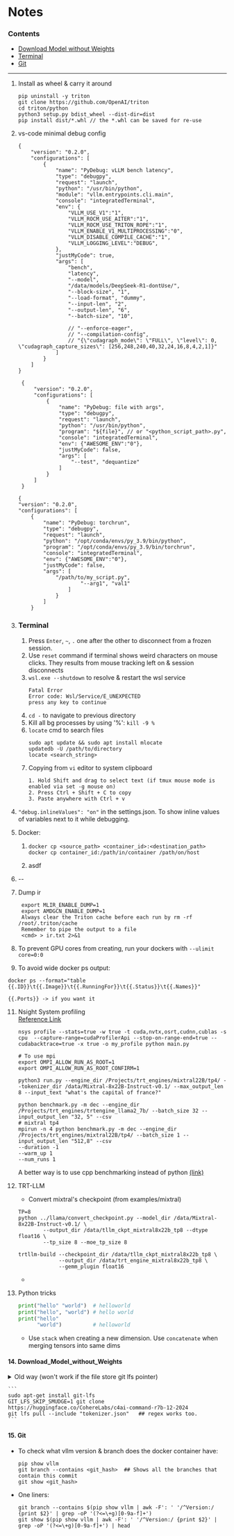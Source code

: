 # Notes

### Contents
 - [Download Model without Weights](#14-Download_Model_without_Weights)
 - [Terminal](#terminal)
 - [Git](#15-Git)

------------------------

1. Install as wheel & carry it around 
    ```
    pip uninstall -y triton
    git clone https://github.com/OpenAI/triton
    cd triton/python
    python3 setup.py bdist_wheel --dist-dir=dist
    pip install dist/*.whl // the *.whl can be saved for re-use
    ```
2. vs-code minimal debug config
   ```
   {
       "version": "0.2.0",
       "configurations": [
           {
               "name": "PyDebug: vLLM bench latency",
               "type": "debugpy",
               "request": "launch",
               "python": "/usr/bin/python",
               "module": "vllm.entrypoints.cli.main",
               "console": "integratedTerminal",
               "env": {
                   "VLLM_USE_V1":"1", 
                   "VLLM_ROCM_USE_AITER":"1",
                   "VLLM_ROCM_USE_TRITON_ROPE":"1",
                   "VLLM_ENABLE_V1_MULTIPROCESSING":"0",
                   "VLLM_DISABLE_COMPILE_CACHE":"1",
                   "VLLM_LOGGING_LEVEL":"DEBUG",
               },
               "justMyCode": true,
               "args": [
                   "bench",
                   "latency",
                   "--model", 
                   "/data/models/DeepSeek-R1-dontUse/",
                   "--block-size", "1",
                   "--load-format", "dummy",
                   "--input-len", "2",
                   "--output-len", "6",
                   "--batch-size", "10",
   
                   // "--enforce-eager",
                   // "--compilation-config",
                   // "{\"cudagraph_mode\": \"FULL\", \"level\": 0, \"cudagraph_capture_sizes\": [256,248,240,40,32,24,16,8,4,2,1]}"
               ]
           }
       ]
   }
   ```

   ```
    {
        "version": "0.2.0",
        "configurations": [
            {
                "name": "PyDebug: file with args",
                "type": "debugpy",
                "request": "launch",
                "python": "/usr/bin/python",
                "program": "${file}", // or "<python_script_path>.py",
                "console": "integratedTerminal",
                "env": {"AWESOME_ENV":"0"},
                "justMyCode": false,
                "args": [
                    "--test", "dequantize"
                ]
            }
        ]
    } 
    ```

    ```
    {
    "version": "0.2.0",
    "configurations": [
        {
            "name": "PyDebug: torchrun",
            "type": "debugpy",
            "request": "launch",
            "python": "/opt/conda/envs/py_3.9/bin/python",
            "program": "/opt/conda/envs/py_3.9/bin/torchrun",
            "console": "integratedTerminal",
            "env": {"AWESOME_ENV":"0"},
            "justMyCode": false,
            "args": [
                "/path/to/my_script.py",
                        "--arg1", "val1"
                    ]
                }
            ]
        } 
    ```
4. ### Terminal  
    1. Press `Enter`, `~`, `.` one after the other to disconnect from a frozen session.
    2. Use `reset` command if terminal shows weird characters on mouse clicks. They results from mouse tracking left on & session disconnects
    3. `wsl.exe --shutdown` to resolve & restart the wsl service
       ```
       Fatal Error
       Error code: Wsl/Service/E_UNEXPECTED
       press any key to continue
       ```
     4. `cd -` to navigate to previous directory
     5. Kill all bg processes by using '%': `kill -9 %`
     6. `locate` cmd to search files
         ```
         sudo apt update && sudo apt install mlocate
         updatedb -U /path/to/directory
         locate <search_string>
         ```
     7. Copying from `vi` editor to system clipboard
        ```
        1. Hold Shift and drag to select text (if tmux mouse mode is enabled via set -g mouse on)
        2. Press Ctrl + Shift + C to copy
        3. Paste anywhere with Ctrl + v
        ```

5. `"debug.inlineValues": "on"` in the settings.json. To show inline values of variables next to it while debugging.
6. Docker:
   1.   ```
        docker cp <source_path> <container_id>:<destination_path>
        docker cp container_id:/path/in/container /path/on/host
   2. asdf
7. --
8. Dump ir
   ```
    export MLIR_ENABLE_DUMP=1
    export AMDGCN_ENABLE_DUMP=1
    Always clear the Triton cache before each run by rm -rf /root/.triton/cache
    Remember to pipe the output to a file
    <cmd> > ir.txt 2>&1
    ```
9. To prevent GPU cores from creating, run your dockers with `--ulimit core=0:0`
10. To avoid wide docker ps output:
   ```
   docker ps --format="table {{.ID}}\t{{.Image}}\t{{.RunningFor}}\t{{.Status}}\t{{.Names}}"

   {{.Ports}} -> if you want it
   ```
11. Nsight System profiling <br>
    [Reference Link](https://dev-discuss.pytorch.org/t/using-nsight-systems-to-profile-gpu-workload/59)
    ```
    nsys profile --stats=true -w true -t cuda,nvtx,osrt,cudnn,cublas -s cpu  --capture-range=cudaProfilerApi --stop-on-range-end=true --cudabacktrace=true -x true -o my_profile python main.py
    ```
    ```
    # To use mpi
    export OMPI_ALLOW_RUN_AS_ROOT=1
    export OMPI_ALLOW_RUN_AS_ROOT_CONFIRM=1
    ```
    ```
    python3 run.py --engine_dir /Projects/trt_engines/mixtral22B/tp4/ --tokenizer_dir /data/Mixtral-8x22B-Instruct-v0.1/ --max_output_len 8 --input_text "what's the capital of france?"

    python benchmark.py -m dec --engine_dir /Projects/trt_engines/trtengine_llama2_7b/ --batch_size 32 --input_output_len "32, 5" --csv
    # mixtral tp4
    mpirun -n 4 python benchmark.py -m dec --engine_dir /Projects/trt_engines/mixtral22B/tp4/ --batch_size 1 --input_output_len "512,8" --csv
    --duration -1
    --warm_up 1
    --num_runs 1
    
    ```
    A better way is to use cpp benchmarking instead of python [(link)](https://github.com/NVIDIA/TensorRT-LLM/blob/main/benchmarks/cpp/README.md)
12. TRT-LLM
    - Convert mixtral's checkpoint (from examples/mixtral)
    ```
    TP=8
    python ../llama/convert_checkpoint.py --model_dir /data/Mixtral-8x22B-Instruct-v0.1/ \
            --output_dir /data/tllm_ckpt_mixtral8x22b_tp8 --dtype float16 \
            --tp_size 8 --moe_tp_size 8

    trtllm-build --checkpoint_dir /data/tllm_ckpt_mixtral8x22b_tp8 \
                 --output_dir /data/trt_engine_mixtral8x22b_tp8 \
                 --gemm_plugin float16
    
    ```
    - 

13. Python tricks
    ```python
    print("hello" "world")  # helloworld
    print("hello", "world") # hello world
    print("hello"
          "world")          # helloworld
    ```
    - Use `stack` when creating a new dimension. Use `concatenate` when merging tensors into same dims

#### 14. Download_Model_without_Weights     
  <details>
  <summary> Old way (won't work if the file store git lfs pointer) </summary>
  <br>
  
    ```
    #/bin/bash
    
    DOWNLOAD_PATH="/data/models/DeepSeek-V3"
    MODEL_REPO="https://huggingface.co/deepseek-ai/DeepSeek-V3"
    
    FILES_TO_DOWNLOAD=(
        "/inference/"
        "config.json"
        "configuration_deepseek.py"
        "model.safetensors.index.json"
        "modeling_deepseek.py"
        "tokenizer.json"
        "tokenizer_config.json"
    )
    
    mkdir -p $DOWNLOAD_PATH
    cd $DOWNLOAD_PATH
    
    git init
    git remote add origin $MODEL_REPO
    git config core.sparseCheckout true
    
    for file in "${FILES_TO_DOWNLOAD[@]}"; do
        echo $file >> .git/info/sparse-checkout
    done
    git fetch origin main
    git checkout main
    ```
  </details>

    ```
    sudo apt-get install git-lfs
    GIT_LFS_SKIP_SMUDGE=1 git clone https://huggingface.co/CohereLabs/c4ai-command-r7b-12-2024
    git lfs pull --include "tokenizer.json"   ## regex works too.
    ```
    
#### 15. Git
- To check what vllm version & branch does the docker container have:
  ```
  pip show vllm
  git branch --contains <git_hash>  ## Shows all the branches that contain this commit
  git show <git_hash>
  ```
- One liners:
  ``` 
  git branch --contains $(pip show vllm | awk -F': ' '/^Version:/ {print $2}' | grep -oP '(?<=\+g)[0-9a-f]+')
  git show $(pip show vllm | awk -F': ' '/^Version:/ {print $2}' | grep -oP '(?<=\+g)[0-9a-f]+') | head
  ```  
